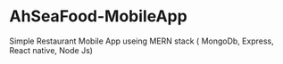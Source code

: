 # AhSeaFood-MobileApp
Simple Restaurant Mobile App useing MERN stack ( MongoDb, Express, React native, Node Js)
